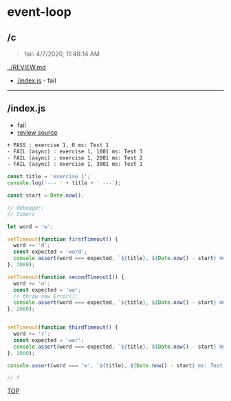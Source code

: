 # event-loop 

## /c

> fail: 4/7/2020, 11:48:14 AM 

[../REVIEW.md](../REVIEW.md)

* [/index.js](#indexjs) - fail

---

## /index.js

* fail
* [review source](./index.js)

```txt
+ PASS : exercise 1, 0 ms: Test 1
- FAIL (async) : exercise 1, 1001 ms: Test 3
- FAIL (async) : exercise 1, 2001 ms: Test 2
- FAIL (async) : exercise 1, 3001 ms: Test 1
```

```js
const title = 'exercise 1';
console.log('--- ' + title + ' ---');

const start = Date.now();

// debugger;
// Timers

let word = 'w';

setTimeout(function firstTimeout() {
  word += 'd';
  const expected = 'word';
  console.assert(word === expected, `${title}, ${Date.now() - start} ms: Test 1`);
}, 3000);

setTimeout(function secondTimeout1() {
  word += 'o';
  const expected = 'wo';
  // throw new Error();
  console.assert(word === expected, `${title}, ${Date.now() - start} ms: Test 2`);
}, 2000);


setTimeout(function thirdTimeout() {
  word += 'r';
  const expected = 'wor';
  console.assert(word === expected, `${title}, ${Date.now() - start} ms: Test 3`);
}, 1000);

console.assert(word === 'w', `${title}, ${Date.now() - start} ms: Test 1`);

// f

```

[TOP](#event-loop)

